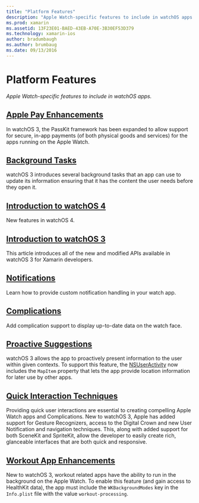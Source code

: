 ```yaml
---
title: "Platform Features"
description: "Apple Watch-specific features to include in watchOS apps."
ms.prod: xamarin
ms.assetid: 13F23E01-BAED-43EB-A70E-3B30EF53D379
ms.technology: xamarin-ios
author: bradumbaugh
ms.author: brumbaug
ms.date: 09/13/2016
---
```


# Platform Features

_Apple Watch-specific features to include in watchOS apps._

## [Apple Pay Enhancements](~/ios/watchos/platform/apple-pay.md)

In watchOS 3, the PassKit framework has been expanded to allow support for secure, in-app payments (of both physical goods and services) for the apps running on the Apple Watch.

## [Background Tasks](~/ios/watchos/platform/background-tasks.md)

watchOS 3 introduces several background tasks that an app can use to update its information ensuring that it has the content the user needs before they open it.

## [Introduction to watchOS 4](introduction-to-watchos4.md)

New features in watchOS 4.

## [Introduction to watchOS 3](introduction-to-watchos3/index.md)

This article introduces all of the new and modified APIs available
in watchOS 3 for Xamarin developers.

##  [Notifications](notifications.md)

Learn how to provide custom notification handling
	in your watch app.

##  [Complications](complications.md)

Add complication support to display up-to-date data on the watch face.


## [Proactive Suggestions](~/ios/watchos/platform/proactive-suggestions.md)

watchOS 3 allows the app to proactively present information to the user within given contexts. To support this feature, the [NSUserActivity](https://developer.apple.com/reference/foundation/nsuseractivity) now includes the `MapItem` property that lets the app provide location information for later use by other apps.

## [Quick Interaction Techniques](~/ios/watchos/platform/quick-interaction-techniques.md)

Providing quick user interactions are essential to creating compelling Apple Watch apps and Complications. New to watchOS 3, Apple has added support for Gesture Recognizers, access to the Digital Crown and new User Notification and navigation techniques. This, along with added support for both SceneKit and SpriteKit, allow the developer to easily create rich, glanceable interfaces that are both quick and responsive.

## [Workout App Enhancements](~/ios/watchos/platform/workout-apps.md)

New to watchOS 3, workout related apps have the ability to run in the background on the Apple Watch. To enable this feature (and gain access to HealthKit data), the app must include the `WKBackgroundModes` key in the `Info.plist` file with the value `workout-processing`.
